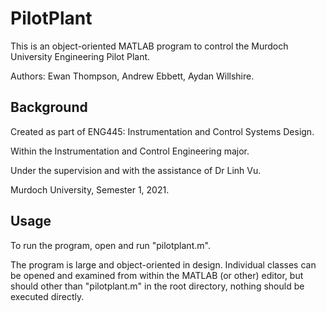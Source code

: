 # PilotPlant

This is an object-oriented MATLAB program to control the Murdoch University Engineering Pilot Plant.

Authors: Ewan Thompson, Andrew Ebbett, Aydan Willshire.

## Background

Created as part of ENG445: Instrumentation and Control Systems Design.

Within the Instrumentation and Control Engineering major.

Under the supervision and with the assistance of Dr Linh Vu.

Murdoch University, Semester 1, 2021.

## Usage

To run the program, open and run "pilotplant.m".

The program is large and object-oriented in design. Individual classes can be opened and examined from within the MATLAB (or other) editor, but should other than "pilotplant.m" in the root directory, nothing should be executed directly.